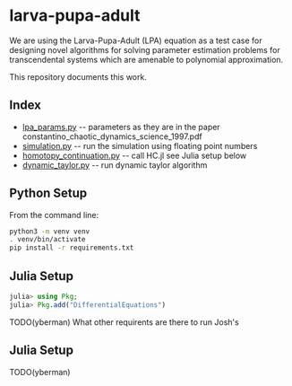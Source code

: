 # larva-pupa-adult

We are using the Larva-Pupa-Adult (LPA) equation as a test case for designing
novel algorithms for solving parameter estimation problems for transcendental
systems which are amenable to polynomial approximation.

This repository documents this work.

## Index

* [lpa_params.py](/lpa_params.py) -- parameters as they are in the paper constantino_chaotic_dynamics_science_1997.pdf
* [simulation.py](/simulation.py) -- run the simulation using floating point numbers
* [homotopy_continuation.py](/homotopy_continuation.py) -- call HC.jl see Julia setup below
* [dynamic_taylor.py](/dynamic_taylor.py) -- run dynamic taylor algorithm

## Python Setup
From the command line:

```bash
python3 -m venv venv
. venv/bin/activate
pip install -r requirements.txt
```
## Julia Setup

```julia
julia> using Pkg;
julia> Pkg.add("DifferentialEquations")
```

TODO(yberman) What other requirents are there to run Josh's 

## Julia Setup

TODO(yberman)

